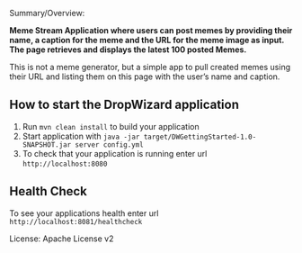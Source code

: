 Summary/Overview:

**Meme Stream Application where users can post memes by providing their name, a caption for the meme and the URL for the meme image as input. The page retrieves and displays the latest 100 posted Memes.**

This is not a meme generator, but a simple app to pull created memes using their URL and listing them on this page with the user’s name and caption.

How to start the DropWizard application
---

1. Run `mvn clean install` to build your application
1. Start application with `java -jar target/DWGettingStarted-1.0-SNAPSHOT.jar server config.yml`
1. To check that your application is running enter url `http://localhost:8080`

Health Check
---

To see your applications health enter url `http://localhost:8081/healthcheck`

License:
Apache License v2
